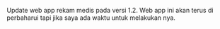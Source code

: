 Update web app rekam medis pada versi 1.2. Web app ini akan terus di perbaharui tapi jika saya ada waktu untuk melakukan nya.
